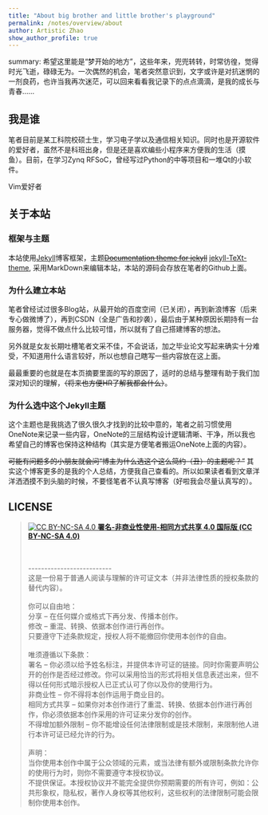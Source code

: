 ```yaml
---
title: "About big brother and little brother's playground"
permalink: /notes/overview/about
author: Artistic Zhao
show_author_profile: true
---
```


summary: 希望这里能是“梦开始的地方”，这些年来，兜兜转转，时常彷徨，觉得时光飞逝，碌碌无为。一次偶然的机会，笔者突然意识到，文字或许是对抗迷惘的一剂良药，也许当我再次迷茫，可以回来看看我记录下的点点滴滴，是我的成长与青春……

## 我是谁

笔者目前是某工科院校硕士生，学习电子学以及通信相关知识。同时也是开源软件的爱好者，虽然不是科班出身，但是还是喜欢编些小程序来方便我的生活（摸鱼）。目前，在学习Zynq RFSoC，曾经写过Python的中等项目和一堆Qt的小软件。

Vim爱好者

## 关于本站

### 框架与主题

本站使用[Jekyll](https://jekyllrb.com/)博客框架，主题~~[Documentation theme for jekyll](https://github.com/tomjoht/documentation-theme-jekyll)~~  [jekyll-TeXt-theme](https://github.com/kitian616/jekyll-TeXt-theme), 采用MarkDown来编辑本站，本站的源码会存放在笔者的Github上面。

### 为什么建立本站

笔者曾经试过很多Blog站，从最开始的百度空间（已关闭），再到新浪博客（后来专心做微博了），再到CSDN（全是广告和抄袭），最后由于某种原因长期持有一台服务器，觉得不做点什么比较可惜，所以就有了自己搭建博客的想法。

另外就是女友长期吐槽笔者文采不佳，不会说话，加之毕业论文写起来确实十分难受，不知道用什么语言较好，所以也想自己瞎写一些内容放在这上面。

最最重要的也就是在本页摘要里面的写的原因了，适时的总结与整理有助于我们加深对知识的理解，~~（将来也方便HR了解我都会什么）~~。

### 为什么选中这个Jekyll主题

这个主题也是我挑选了很久很久才找到的比较中意的，笔者之前习惯使用OneNote来记录一些内容，OneNote的三层结构设计逻辑清晰、干净，所以我也希望自己的博客也保持这种结构（其实是方便笔者搬运OneNote上面的内容）。

~~可能有问题多的小朋友就会问“博主为什么选这个这么简约（丑）的主题呢？”~~ 其实这个博客更多的是我的个人总结，方便我自己查看的。所以如果读者看到文章洋洋洒洒摸不到头脑的时候，不要怪笔者不认真写博客（好啦我会尽量认真写的）。

## LICENSE

<blockquote>
<a href="https://creativecommons.org/licenses/by-nc-sa/4.0/" target="_blank"><img src="https://licensebuttons.net/l/by-nc-sa/3.0/88x31.png" alt="CC BY-NC-SA 4.0">
<b>署名-非商业性使用-相同方式共享 4.0 国际版 (CC BY-NC-SA 4.0)</b></a><br/>

<br/><br/>
--------------------------<br/>
这是一份易于普通人阅读与理解的许可证文本（并非法律性质的授权条款的替代内容）。<br/>
<br/>你可以自由地：<br/>
分享 – 在任何媒介或格式下再分发、传播本创作。<br/>
修改 – 重混、转换、依据本创作进行再创作。<br/>
只要遵守下述条款规定，授权人将不能撤回你使用本创作的自由。<br/>
<br/>唯须遵循以下条款：<br/>
署名 – 你必须以给予姓名标注，并提供本许可证的链接。同时你需要声明公开的创作是否经过修改。你可以采用恰当的形式将相关信息表述出来，但不得以任何形式暗示授权人已正式认可了你以及你的使用行为。<br/>
非商业性 – 你不得将本创作运用于商业目的。<br/>
相同方式共享 – 如果你对本创作进行了重混、转换、依据本创作进行再创作，你必须依据本创作采用的许可证来分发你的创作。<br/>
不得增加额外限制 – 你不能增设任何法律限制或是技术限制，来限制他人进行本许可证已经允许的行为。<br/>
<br/>声明：<br/>
当你使用本创作中属于公众领域的元素，或当法律有额外或限制条款允许你的使用行为时，则你不需要遵守本授权协议。<br/>
不提供保证。本授权协议并不能完全提供你预期需要的所有许可，例如：公共形象权，隐私权，著作人身权等其他权利，这些权利的法律限制可能会限制你使用本创作。<br/>
</blockquote>
